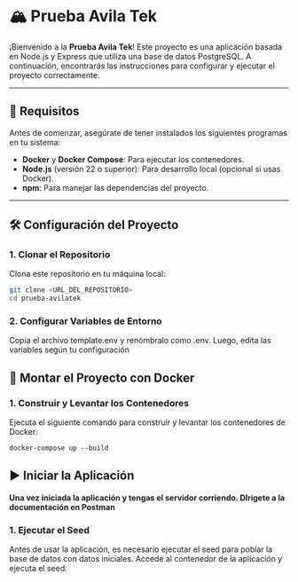 # 🏔️ Prueba Avila Tek

¡Bienvenido a la **Prueba Avila Tek**! Este proyecto es una aplicación basada en Node.js y Express que utiliza una base de datos PostgreSQL. A continuación, encontrarás las instrucciones para configurar y ejecutar el proyecto correctamente.

---

## 🚀 Requisitos

Antes de comenzar, asegúrate de tener instalados los siguientes programas en tu sistema:

- **Docker** y **Docker Compose**: Para ejecutar los contenedores.
- **Node.js** (versión 22 o superior): Para desarrollo local (opcional si usas Docker).
- **npm**: Para manejar las dependencias del proyecto.

---

## 🛠️ Configuración del Proyecto

### 1. Clonar el Repositorio

Clona este repositorio en tu máquina local:

```bash
git clone <URL_DEL_REPOSITORIO>
cd prueba-avilatek
```

### 2. Configurar Variables de Entorno

Copia el archivo template.env y renómbralo como .env. Luego, edita las variables según tu configuración

## 🐳 Montar el Proyecto con Docker

### 1. Construir y Levantar los Contenedores

Ejecuta el siguiente comando para construir y levantar los contenedores de Docker:

```
docker-compose up --build
```

## ▶️ Iniciar la Aplicación

#### **Una vez iniciada la aplicación y tengas el servidor corriendo. DIrigete a la documentación en Postman**

### 1. Ejecutar el Seed

Antes de usar la aplicación, es necesario ejecutar el seed para poblar la base de datos con datos iniciales. Accede al contenedor de la aplicación y ejecuta el seed:
